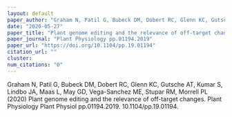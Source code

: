 ```yaml
---
layout: default
paper_author: "Graham N, Patil G, Bubeck DM, Dobert RC, Glenn KC, Gutsche AT, Kumar S, Lindbo JA, Maas L, May GD, Vega-Sanchez ME, Stupar RM, Morrell PL"
date: "2020-05-27"
paper_title: "Plant genome editing and the relevance of off-target changes"
paper_journal: "Plant Physiology pp.01194.2019"
paper_url: "https://doi.org/10.1104/pp.19.01194"
citation_url: ""
cluster:
num_citations: "0"
---
```




Graham N, Patil G, Bubeck DM, Dobert RC, Glenn KC, Gutsche AT, Kumar S, Lindbo JA, Maas L, May GD, Vega-Sanchez ME, Stupar RM, Morrell PL (2020) Plant genome editing and the relevance of off-target changes. Plant Physiology
Plant Physiol pp.01194.2019. 10.1104/pp.19.01194.
